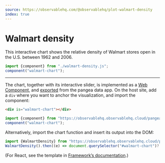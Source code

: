 ```yaml
---
source: https://observablehq.com/@observablehq/plot-walmart-density
index: true
---
```


# Walmart density

This interactive chart shows the relative density of Walmart stores open in the U.S. between 1962 and 2006.

<div is="walmart-chart"></div>

```js
import {component} from "./walmart-density.js";
component("walmart-chart");
```

---

The chart, together with its interactive slider, is implemented as a [Web Component](https://developer.mozilla.org/en-US/docs/Web/API/Web_components), and [exported](https://observablehq.com/framework/embeds#exported-modules) from the pangea data app. On the host site, add a `div` where you want to anchor the visualization, and import the component:

```html run=false
<div is="walmart-chart"></div>
```

```js run=false
import {component} from "https://observablehq.observablehq.cloud/pangea/plot/walmart-density.js";
component("walmart-chart");
```

Alternatively, import the chart function and insert its output into the DOM:

```js run=false
import {WalmartDensity} from "https://observablehq.observablehq.cloud/pangea/plot/walmart-density.js";
WalmartDensity().then((e) => document.querySelector("#walmart-chart")?.append(e));
```

(For React, see the template in [Framework’s documentation](https://observablehq.com/framework/embeds#exported-modules).)


